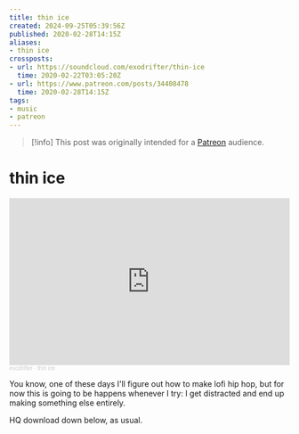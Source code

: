 ```yaml
---
title: thin ice
created: 2024-09-25T05:39:56Z
published: 2020-02-28T14:15Z
aliases:
- thin ice
crossposts:
- url: https://soundcloud.com/exodrifter/thin-ice
  time: 2020-02-22T03:05:20Z
- url: https://www.patreon.com/posts/34408478
  time: 2020-02-28T14:15Z
tags:
- music
- patreon
---
```


> [!info]
> This post was originally intended for a [Patreon](../tags/patreon.md) audience.

# thin ice

<iframe width="100%" height="300" scrolling="no" frameborder="no" allow="autoplay" src="https://w.soundcloud.com/player/?url=https%3A//api.soundcloud.com/tracks/764633005&color=%23ff5500&auto_play=false&hide_related=false&show_comments=true&show_user=true&show_reposts=false&show_teaser=true&visual=true"></iframe><div style="font-size: 10px; color: #cccccc;line-break: anywhere;word-break: normal;overflow: hidden;white-space: nowrap;text-overflow: ellipsis; font-family: Interstate,Lucida Grande,Lucida Sans Unicode,Lucida Sans,Garuda,Verdana,Tahoma,sans-serif;font-weight: 100;"><a href="https://soundcloud.com/exodrifter" title="exodrifter" target="_blank" style="color: #cccccc; text-decoration: none;">exodrifter</a> · <a href="https://soundcloud.com/exodrifter/thin-ice" title="thin ice" target="_blank" style="color: #cccccc; text-decoration: none;">thin ice</a></div>

You know, one of these days I'll figure out how to make lofi hip hop, but for now this is going to be happens whenever I try: I get distracted and end up making something else entirely.

HQ download down below, as usual.

